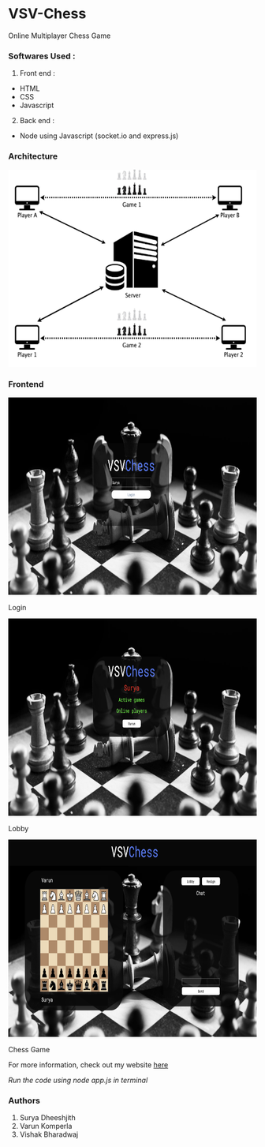 # VSV-Chess
Online Multiplayer Chess Game



### Softwares Used :
1. Front end :
* HTML
* CSS
* Javascript
2. Back end :
* Node using Javascript (socket.io and express.js)


### Architecture

<img src="Images/Architecture.png" alt="Architecture" width="600" height="400">


### Frontend

<img src="Images/login.png" alt="login" height="400">

Login

<img src="Images/lobby.png" alt="lobby" height="400">

Lobby

<img src="Images/game.png" alt="game" height="400">

Chess Game


For more information, check out my website [here](https://suryadheeshjith.tech/projects/2020-02-04-VSV_Chess/)



_Run the code using node app.js in terminal_

### Authors
1. Surya Dheeshjith
2. Varun Komperla
3. Vishak Bharadwaj

